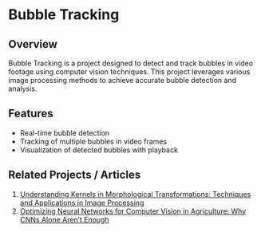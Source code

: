 # Bubble Tracking

## Overview
Bubble Tracking is a project designed to detect and track bubbles in video footage using computer vision techniques. This project leverages various image processing methods to achieve accurate bubble detection and analysis.

## Features
- Real-time bubble detection
- Tracking of multiple bubbles in video frames
- Visualization of detected bubbles with playback

## Related Projects / Articles
1. [Understanding Kernels in Morphological Transformations: Techniques and Applications in Image Processing](https://medium.com/@aggorjefferson/understanding-kernels-in-morphological-transformations-techniques-and-applications-in-image-fd4074122a07)
2. [Optimizing Neural Networks for Computer Vision in Agriculture: Why CNNs Alone Aren’t Enough](https://medium.com/@aggorjefferson/optimizing-neural-networks-for-computer-vision-in-agriculture-why-cnns-alone-arent-enough-0f508bf15e04)


